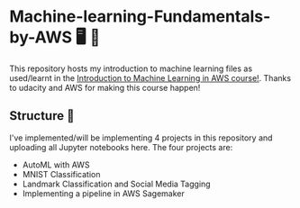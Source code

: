 # Machine-learning-Fundamentals-by-AWS 🖥️ 🧠

This repository hosts my introduction to machine learning files as used/learnt in the [Introduction to Machine Learning in AWS course!](https://learn.udacity.com/nanodegrees/nd189-aws-fundamentals).
Thanks to udacity and AWS for making this course happen!

## Structure 💫
I've implemented/will be implementing 4 projects in this repository and uploading all Jupyter notebooks here. The four projects are:
- AutoML with AWS
- MNIST Classification
- Landmark Classification and Social Media Tagging
- Implementing a pipeline in AWS Sagemaker

